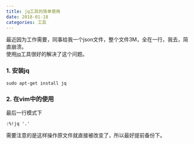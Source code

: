 ```yaml
---
title: jq工具的简单使用
date: 2018-01-18
categories: 工具
---
```

最近因为工作需要，同事给我一个json文件，整个文件3M，全在一行，我去，简直崩溃。  
使用[jq](https://stedolan.github.io/jq/)工具很好的解决了这个问题。
### 1. 安装jq
```
sudo apt-get install jq
```

### 2. 在vim中的使用
最后一行模式下
```
:%!jq '.'
```
需要注意的是这样操作原文件就直接被改变了，所以最好提前备份下。
